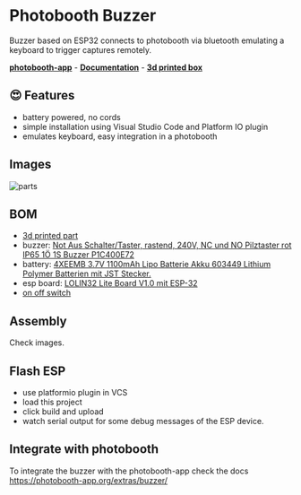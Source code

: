 # Photobooth Buzzer

Buzzer based on ESP32 connects to photobooth via bluetooth emulating a keyboard to trigger captures remotely.

**[photobooth-app](https://github.com/photobooth-app/photobooth-app)** - **[Documentation](https://photobooth-app.org/)** - **[3d printed box](https://photobooth-app.org/photobox3dprint/)**

## 😍 Features

- battery powered, no cords
- simple installation using Visual Studio Code and Platform IO plugin
- emulates keyboard, easy integration in a photobooth

## Images

![parts](https://raw.githubusercontent.com/photobooth-app/photobooth-buzzer/main/images/parts.jpg)

## BOM

- [3d printed part](https://github.com/photobooth-app/photobooth-buzzer/blob/main/cad/stl/inlet.STL)
- buzzer: [Not Aus Schalter/Taster, rastend, 240V, NC und NO Pilztaster rot IP65 1Ö 1S Buzzer P1C400E72](https://www.amazon.de/gp/product/B088F3NNV4/ref=ppx_yo_dt_b_search_asin_title?ie=UTF8&psc=1)
- battery: [4XEEMB 3.7V 1100mAh Lipo Batterie Akku 603449 Lithium Polymer Batterien mit JST Stecker.](https://www.amazon.de/gp/product/B08VRYS8FT/ref=ppx_yo_dt_b_search_asin_title?ie=UTF8&psc=1)
- esp board: [LOLIN32 Lite Board V1.0 mit ESP-32](https://www.amazon.de/dp/B086V8X2RM?ref=ppx_yo2ov_dt_b_product_details&th=1)
- [on off switch](https://www.amazon.de/gp/product/B07VFV17SP/)

## Assembly

Check images.

## Flash ESP

- use platformio plugin in VCS
- load this project
- click build and upload
- watch serial output for some debug messages of the ESP device.

## Integrate with photobooth

To integrate the buzzer with the photobooth-app check the docs <https://photobooth-app.org/extras/buzzer/>
